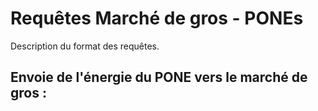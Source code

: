 # Requêtes Marché de gros - PONEs

Description du format des requêtes.

## Envoie de l'énergie du PONE vers le marché de gros : 
